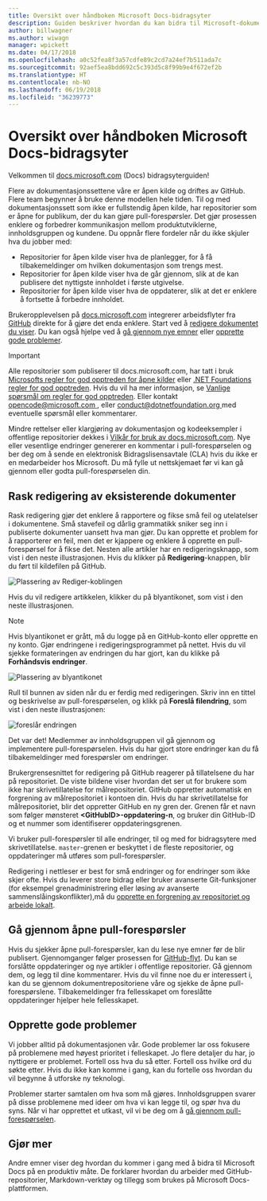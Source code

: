 ```yaml
---
title: Oversikt over håndboken Microsoft Docs-bidragsyter
description: Guiden beskriver hvordan du kan bidra til Microsoft-dokumentasjonssiden docs.microsoft.com.
author: billwagner
ms.author: wiwagn
manager: wpickett
ms.date: 04/17/2018
ms.openlocfilehash: a0c52fea8f3a57cdfe89c2cd7a24ef7b511ada7c
ms.sourcegitcommit: 92aef5ea8bdd692c5c393d5c8f99b9e4f672ef2b
ms.translationtype: HT
ms.contentlocale: nb-NO
ms.lasthandoff: 06/19/2018
ms.locfileid: "36239773"
---
```

# <a name="microsoft-docs-contributor-guide-overview"></a>Oversikt over håndboken Microsoft Docs-bidragsyter

Velkommen til [docs.microsoft.com](https://docs.microsoft.com) (Docs) bidragsyterguiden!

Flere av dokumentasjonssettene våre er åpen kilde og driftes av GitHub. Flere team begynner å bruke denne modellen hele tiden. Til og med dokumentasjonssett som ikke er fullstendig åpen kilde, har repositorier som er åpne for publikum, der du kan gjøre pull-forespørsler. Det gjør prosessen enklere og forbedrer kommunikasjon mellom produktutviklerne, innholdsgruppen og kundene. Du oppnår flere fordeler når du ikke skjuler hva du jobber med:

- Repositorier for åpen kilde viser hva de planlegger, for å få tilbakemeldinger om hvilken dokumentasjon som trengs mest.
- Repositorier for åpen kilde viser hva de går gjennom, slik at de kan publisere det nyttigste innholdet i første utgivelse.
- Repositorier for åpen kilde viser hva de oppdaterer, slik at det er enklere å fortsette å forbedre innholdet.

Brukeropplevelsen på [docs.microsoft.com](https://docs.microsoft.com) integrerer arbeidsflyter fra [GitHub](https://github.com) direkte for å gjøre det enda enklere. Start ved å [redigere dokumentet du viser](#quick-edits-to-existing-documents). Du kan også hjelpe ved å [gå gjennom nye emner](#review-open-prs) eller [opprette gode problemer](#create-quality-issues).

> [!IMPORTANT]
> Alle repositorier som publiserer til docs.microsoft.com, har tatt i bruk [Microsofts regler for god opptreden for åpne kilder](https://opensource.microsoft.com/codeofconduct/) eller [.NET Foundations regler for god opptreden](https://dotnetfoundation.org/code-of-conduct). Hvis du vil ha mer informasjon, se [Vanlige spørsmål om regler for god opptreden](https://opensource.microsoft.com/codeofconduct/faq/). Eller kontakt [ opencode@microsoft.com ](mailto:opencode@microsoft.com), eller [ conduct@dotnetfoundation.org ](mailto:conduct@dotnetfoundation.org) med eventuelle spørsmål eller kommentarer.<br>
>
> Mindre rettelser eller klargjøring av dokumentasjon og kodeeksempler i offentlige repositorier dekkes i [Vilkår for bruk av docs.microsoft.com](https://docs.microsoft.com/legal/termsofuse). Nye eller vesentlige endringer genererer en kommentar i pull-forespørselen og ber deg om å sende en elektronisk Bidragslisensavtale (CLA) hvis du ikke er en medarbeider hos Microsoft. Du må fylle ut nettskjemaet før vi kan gå gjennom eller godta pull-forespørselen din.

## <a name="quick-edits-to-existing-documents"></a>Rask redigering av eksisterende dokumenter

Rask redigering gjør det enklere å rapportere og fikse små feil og utelatelser i dokumentene. Små stavefeil og dårlig grammatikk sniker seg inn i publiserte dokumenter uansett hva man gjør. Du kan opprette et problem for å rapporterer en feil, men det er kjappere og enklere å opprette en pull-forespørsel for å fikse det. Nesten alle artikler har en redigeringsknapp, som vist i den neste illustrasjonen. Hvis du klikker på **Redigering**-knappen, blir du ført til kildefilen på GitHub.

![Plassering av Rediger-koblingen](./media/index/edit-article.png)

Hvis du vil redigere artikkelen, klikker du på blyantikonet, som vist i den neste illustrasjonen.

> [!NOTE]
> Hvis blyantikonet er grått, må du logge på en GitHub-konto eller opprette en ny konto. Gjør endringene i redigeringsprogrammet på nettet. Hvis du vil sjekke formateringen av endringen du har gjort, kan du klikke på **Forhåndsvis endringer**.

![Plassering av blyantikonet](./media/index/editicon.png)

Rull til bunnen av siden når du er ferdig med redigeringen. Skriv inn en tittel og beskrivelse av pull-forespørselen, og klikk på **Foreslå filendring**, som vist i den neste illustrasjonen:

![foreslår endringen](./media/index/submit-pull-request.png)

Det var det! Medlemmer av innholdsgruppen vil gå gjennom og implementere pull-forespørselen. Hvis du har gjort store endringer kan du få tilbakemeldinger med forespørsler om endringer.

Brukergrensesnittet for redigering på GitHub reagerer på tillatelsene du har på repositoriet. De viste bildene viser hvordan det ser ut for brukere som ikke har skrivetillatelse for målrepositoriet. GitHub oppretter automatisk en forgrening av målrepositoriet i kontoen din. Hvis du har skrivetillatelse for målrepositoriet, blir det oppretter GitHub en ny gren der. Grenen får et navn som følger mønsteret **\<GitHubID\>-oppdatering-n**, og bruker din GitHub-ID og et nummer som identifiserer oppdateringsgrenen.

Vi bruker pull-forespørsler til alle endringer, til og med for bidragsytere med skrivetillatelse. `master`-grenen er beskyttet i de fleste repositorier, og oppdateringer må utføres som pull-forespørsler.

Redigering i nettleser er best for små endringer og for endringer som ikke skjer ofte. Hvis du leverer store bidrag eller bruker avanserte Git-funksjoner (for eksempel grenadministrering eller løsing av avanserte sammenslåingskonflikter),må du [opprette en forgrening av repositoriet og arbeide lokalt](how-to-write-workflows-major.md).

## <a name="review-open-prs"></a>Gå gjennom åpne pull-forespørsler

Hvis du sjekker åpne pull-forespørsler, kan du lese nye emner før de blir publisert. Gjennomganger følger prosessen for [GitHub-flyt](https://guides.github.com/introduction/flow/). Du kan se forslåtte oppdateringer og nye artikler i offentlige repositorier. Gå gjennom dem, og legg til dine kommentarer. Hvis du vil finne noe du er interessert i, kan du se gjennom dokumentrepositoriene våre og sjekke de åpne pull-forespørslene. Tilbakemeldinger fra fellesskapet om foreslåtte oppdateringer hjelper hele fellesskapet.

## <a name="create-quality-issues"></a>Opprette gode problemer

Vi jobber alltid på dokumentasjonen vår. Gode problemer lar oss fokusere på problemene med høyest prioritet i felleskapet. Jo flere detaljer du har, jo nyttigere er problemet. Fortell oss hva du så etter. Fortell oss hvilke ord du søkte etter. Hvis du ikke kan komme i gang, kan du fortelle oss hvordan du vil begynne å utforske ny teknologi.

Problemer starter samtalen om hva som må gjøres. Innholdsgruppen svarer på disse problemene med ideer om hva vi kan legge til, og spør hva du syns. Når vi har opprettet et utkast, vil vi be deg om å [gå gjennom pull-forespørselen](#review-open-prs).

## <a name="get-more-involved"></a>Gjør mer

Andre emner viser deg hvordan du kommer i gang med å bidra til Microsoft Docs på en produktiv måte. De forklarer hvordan du arbeider med GitHub-repositorier, Markdown-verktøy og tillegg som brukes på Microsoft Docs-plattformen.
